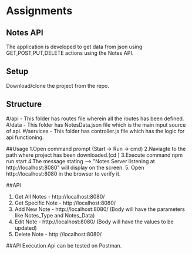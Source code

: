 # Assignments 

## Notes API
The application is developed to get data from json using GET,POST,PUT,DELETE actions using the Notes API.

## Setup
Download/clone the project from the repo.

## Structure
#/api - This folder has routes file wherein all the routes has been defined.
#/data - This folder has NotesData.json file which is the main input source of api.
#/services - This folder has controller.js file which has the logic for api functioning.

##Usage
1.Open command prompt (Start -> Run -> cmd)
2.Naviagte to the path where project has been downloaded.(cd <FILEPATH>)
3.Execute command npm run start
4.The message stating --> "Notes Server listening at http://localhost:8080" will display on the screen.
5. Open http://localhost:8080 in the browser to verify it.

##API
1. Get All Notes - http://localhost:8080/
2. Get Specific Note - http://localhost:8080/<id>
3. Add New Note - http://localhost:8080/ (Body will have the parameters like Notes_Type and Notes_Data)
4. Edit Note - http://localhost:8080/<id> (Body will have the values to be updated)
5. Delete Note - http://localhost:8080/<id>

##API Execution
Api can be tested on Postman.
